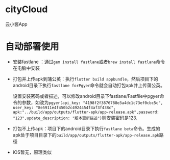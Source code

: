 # cityCloud
云小酱App


# 自动部署使用
* 安装fastlane ：通过`gem install fastlane`或者`brew install fastlane`命令在电脑中安装
* 打包并上传apk到蒲公英：执行`flutter build appbundle`，然后项目下的android目录下执行`fastlane forPgyer`命令就会自动打包apk并上传蒲公英。
  
  设置安装密码或者描述，可以修改android目录下fastlane/Fastfile中pgyer命令的参数，如改为`pgyer(api_key: "4198f2f3876788e3a4dc1c73ef0cbc5c", user_key: "8e5911e4f450b2c4924454f4af3f438c", apk:"../build/app/outputs/flutter-apk/app-release.apk",password: "123",update_description: "版本更新描述")`则安装密码是123.
* 打包不上传apk：项目下的android目录下执行`fastlane beta`命令。生成的apk处于项目目录下的`build/app/outputs/flutter-apk/app-release.apk`路径
* iOS暂无，原理类似